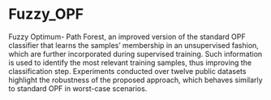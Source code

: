 # Fuzzy_OPF
Fuzzy Optimum- Path Forest, an improved version of the standard OPF classifier that learns the samples’ membership in an unsupervised fashion, which are further incorporated during supervised training. Such information is used to identify the most relevant training samples, thus improving the classification step. Experiments conducted over twelve public datasets highlight the robustness of the proposed approach, which behaves similarly to standard OPF in worst-case scenarios.
